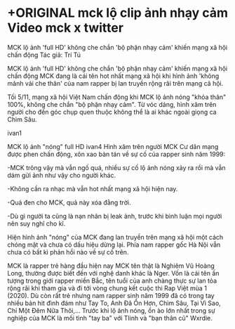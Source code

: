 # +ORIGINAL mck lộ clip ảnh nhạy cảm Video mck x twitter 

MCK lộ ảnh 'full HD' không che chắn 'bộ phận nhạy cảm' khiến mạng xã hội chấn động Tác giả: Trí Tú

MCK lộ ảnh 'full HD' không che chắn 'bộ phận nhạy cảm' khiến mạng xã hội chấn động MCK đang là cái tên hot nhất mạng xã hội khi hình ảnh 'không mảnh vải che thân' của nam rapper bị lan truyền rộng rãi trên mạng cã hội.

Tối 5/11, mạng xã hội Việt Nam chấn động khi MCK lộ ảnh nóng "khỏa thân" 100%, không che chắn "bộ phận nhạy cảm". Từ vóc dáng, hình xăm trên người cho đến góc chụp quen thuộc không thể là ai khác ngoài giọng ca Chìm Sâu.

ivan1

MCK lộ ảnh "nóng" full HD ivan4 Hình xăm trên người MCK Cư dân mạng được phen chấn động, xôn xao bàn tán về sự cố của rapper sinh năm 1999:

-MCK trông vậy mà vẫn ngố quá, nhiều sự cố lộ ảnh nóng xảy ra rồi mà vẫn dám gửi ảnh như vậy cho người khác.

-Không cần ra nhạc mà vẫn hot nhất mạng xã hội hiện nay.

-Quá đen cho MCK, quả này xóa đằng trời.

-Dù gì người ta cũng là nạn nhân bị leak ảnh, trước khi bình luận mọi người nên suy nghĩ cho kĩ.

Hiện hình ảnh "nóng" của MCK đang lan truyền trên mạng xã hội một cách chóng mặt và chưa có dấu hiệu dừng lại. Phía nam rapper gốc Hà Nội vẫn chưa có bất kì phản hồi nào về sự cố trên.

MCK là rapper trẻ hàng đầu hiện nay MCK tên thật là Nghiêm Vũ Hoàng Long, thường được biết đến với nghệ danh khác là Nger. Vốn là cái tên ấn tượng trong giới rapper miền Bắc, tên tuổi của anh chàng thực sự lan tỏa rộng rãi khi tham gia và đi tới vòng chung kết cuộc thi Rap Việt mùa 1 (2020). Dù còn rất trẻ nhưng nam rapper sinh năm 1999 đã có trong tay nhiều bản hit đình đám như Tay To, Anh Đã Ổn Hơn, Chìm Sâu, Tại Vì Sao, Chỉ Một Đêm Nữa Thôi,... Trước khi lộ ảnh nóng, ồn ào lớn nhất trong sự nghiệp của MCK là mối tình "tay ba" với Tlinh và "bạn thân cũ" Wxrdie.
